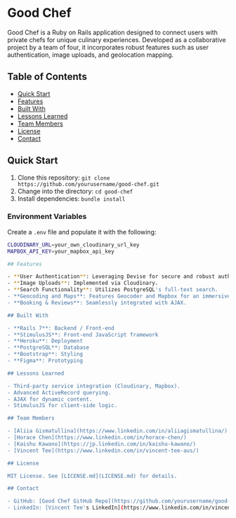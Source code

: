 # Good Chef

Good Chef is a Ruby on Rails application designed to connect users with private chefs for unique culinary experiences. Developed as a collaborative project by a team of four, it incorporates robust features such as user authentication, image uploads, and geolocation mapping.

## Table of Contents

- [Quick Start](#quick-start)
- [Features](#features)
- [Built With](#built-with)
- [Lessons Learned](#lessons-learned)
- [Team Members](#team-members)
- [License](#license)
- [Contact](#contact)

## Quick Start

1. Clone this repository: `git clone https://github.com/yourusername/good-chef.git`
2. Change into the directory: `cd good-chef`
3. Install dependencies: `bundle install`

### Environment Variables
Create a `.env` file and populate it with the following:

```bash
CLOUDINARY_URL=your_own_cloudinary_url_key
MAPBOX_API_KEY=your_mapbox_api_key

## Features

- **User Authentication**: Leveraging Devise for secure and robust authentication.
- **Image Uploads**: Implemented via Cloudinary.
- **Search Functionality**: Utilizes PostgreSQL's full-text search.
- **Geocoding and Maps**: Features Geocoder and Mapbox for an immersive user experience.
- **Booking & Reviews**: Seamlessly integrated with AJAX.

## Built With

- **Rails 7**: Backend / Front-end
- **StimulusJS**: Front-end JavaScript framework
- **Heroku**: Deployment
- **PostgreSQL**: Database
- **Bootstrap**: Styling
- **Figma**: Prototyping

## Lessons Learned

- Third-party service integration (Cloudinary, Mapbox).
- Advanced ActiveRecord querying.
- AJAX for dynamic content.
- StimulusJS for client-side logic.

## Team Members

- [Aliia Gismatullina](https://www.linkedin.com/in/aliiagismatullina/)
- [Horace Chen](https://www.linkedin.com/in/horace-chen/)
- [Kaishu Kawano](https://jp.linkedin.com/in/kaishu-kawano/)
- [Vincent Tee](https://www.linkedin.com/in/vincent-tee-aus/)

## License

MIT License. See [LICENSE.md](LICENSE.md) for details.

## Contact

- GitHub: [Good Chef GitHub Repo](https://github.com/yourusername/good-chef)
- LinkedIn: [Vincent Tee's LinkedIn](https://www.linkedin.com/in/vincent-tee-aus/)
